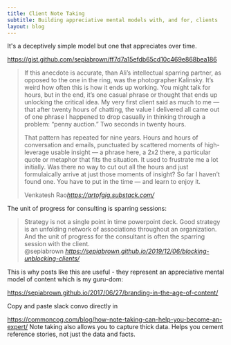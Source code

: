 ```yaml
---
title: Client Note Taking
subtitle: Building appreciative mental models with, and for, clients
layout: blog
---
```


It's a deceptively simple model but one that appreciates over time.

https://gist.github.com/sepiabrown/ff7d7a15efdb65cd10c469e868bea186


<blockquote class="quoteback" data-title="Introduction to Executive Sparring" data-author="Venkatesh Rao" cite="https://artofgig.substack.com/">
<p>If this anecdote is accurate, than Ali’s intellectual sparring partner, as opposed to the one in the ring, was the photographer Kalinsky. It’s weird how often this is how it ends  up working. You might talk for hours, but in the end, it’s one casual phrase or thought that ends up unlocking the critical idea. My very first client said as much to me — that after twenty hours of chatting, the value I delivered all came out of one phrase I happened to drop casually in thinking through a problem: “penny auction.” Two seconds in twenty hours.</p><p>That pattern has repeated for nine years. Hours and hours of conversation and emails, punctuated by scattered moments of high-leverage usable insight — a phrase here, a 2x2 there, a particular quote or metaphor that fits the situation. It used to frustrate me a lot initially. Was there no way to cut out all the hours and just formulaically arrive at just those moments of insight? So far I haven’t found one. You have to put in the time — and learn to enjoy it.</p>
<footer>Venkatesh Rao<cite><a href="https://artofgig.substack.com/">https://artofgig.substack.com/</a></cite></footer>
</blockquote><script note="" src="https://cdn.jsdelivr.net/gh/Blogger-Peer-Review/quotebacks@1/quoteback.js"></script>


The unit of progress for consulting is sparring sessions:

<blockquote class="quoteback" data-title="Yes! and... Chapter 3 - Blocking & Unblocking Clients" data-author="@sepiabrown" cite="https://sepiabrown.github.io/2019/12/06/blocking-unblocking-clients/">
Strategy is not a single point in time powerpoint deck. Good strategy is an unfolding network of associations throughout an organization. And the unit of progress for the consultant is often the sparring session with the client.
<footer>@sepiabrown <cite><a href="https://sepiabrown.github.io/2019/12/06/blocking-unblocking-clients/">https://sepiabrown.github.io/2019/12/06/blocking-unblocking-clients/</a></cite></footer>
</blockquote>
<script note="REPLACE WITH REAL SCRIPT" src="https://cdn.jsdelivr.net/gh/Blogger-Peer-Review/quotebacks@1/quoteback.js"></script>


This is why posts like this are useful - they represent an appreciative mental model of content which is my guru-dom:

https://sepiabrown.github.io/2017/06/27/branding-in-the-age-of-content/

Copy and paste slack convo directly in

https://commoncog.com/blog/how-note-taking-can-help-you-become-an-expert/
Note taking also allows you to capture thick data. Helps you cement reference stories, not just the data and facts.